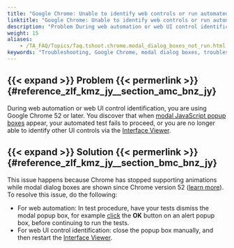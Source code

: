 ```yaml
--- 
title: "Google Chrome: Unable to identify web controls or run automated tests because modal dialog boxes appear"
linktitle: "Google Chrome: Unable to identify web controls or run automated tests because modal dialog boxes appear"
description: "Problem During web automation or web UI control identification, you are using Google Chrome 52 or later. You discover that when modal JavaScript popup boxes appear, your automated test fails to ..."
weight: 15
aliases: 
    - /TA_FAQ/Topics/faq.tshoot.chrome.modal_dialog_boxes_not_run.html
keywords: "Troubleshooting, Google Chrome, modal dialog boxes, troubleshooting"
---
```


## {{< expand >}} Problem {{< permerlink >}} {#reference_zlf_kmz_jy__section_amc_bnz_jy} 

During web automation or web UI control identification, you are using Google Chrome 52 or later. You discover that when [modal JavaScript popup boxes](http://www.w3schools.com/js/js_popup.asp) appear, your automated test fails to proceed, or you are no longer able to identify other UI controls via the [Interface Viewer](/user-guide/interface-definitions/the-interface-viewer/).

## {{< expand >}} Solution {{< permerlink >}} {#reference_zlf_kmz_jy__section_bmc_bnz_jy} 

This issue happens because Chrome has stopped supporting animations while modal dialog boxes are shown since Chrome version 52 \([learn more](https://blog.chromium.org/2016/06/chrome-52-beta-css-containment-simpler.html)\). To resolve this issue, do the following:

-   For web automation: In test procedure, have your tests dismiss the modal popup box, for example [click](/automation-guide/action-based-testing-language/built-in-actions/system-actions/mouse/click) the **OK** button on an alert popup box, before continuing to run the tests.
-   For web UI control identification: close the popup box manually, and then restart the [Interface Viewer](/user-guide/interface-definitions/the-interface-viewer/).


